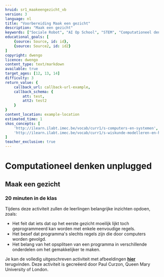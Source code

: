```yaml
---
hruid: sr1_maakeengezicht_vb
version: 3
language: nl
title: "Voorbereiding Maak een gezicht"
description: "Maak een gezicht"
keywords: ["Sociale Robot", "AI Op School", "STEM", "Computationeel denken", "Grafisch programmeren"]
educational_goals: [
    {source: Source, id: id}, 
    {source: Source2, id: id2}
]
copyright: dwengo
licence: dwengo
content_type: text/markdown
available: true
target_ages: [12, 13, 14]
difficulty: 3
return_value: {
    callback_url: callback-url-example,
    callback_schema: {
        att: test,
        att2: test2
    }
}
content_location: example-location
estimated_time: 1
skos_concepts: [
    'http://ilearn.ilabt.imec.be/vocab/curr1/s-computers-en-systemen', 
    'http://ilearn.ilabt.imec.be/vocab/curr1/s-wiskunde-modelleren-en-heuristiek'
]
teacher_exclusive: true
---
```

# Computationeel denken unplugged
## Maak een gezicht 
### 20 minuten in de klas

Tijdens deze activiteit zullen de leerlingen belangrijke inzichten opdoen, zoals:

* Het feit dat iets dat op het eerste gezicht moeilijk lijkt toch geprogrammeerd kan worden met enkele eenvoudige regels.
* Het besef dat programma's slechts regels zijn die door computers worden gevolgd.
* Het belang van het opsplitsen van een programma in verschillende onderdelen om het gemakkelijker te maken.

Je kan de volledig uitgeschreven activiteit met afbeeldingen [**hier**](embed/maakeengezicht_activiteit.pdf "Activiteit 'Maak een gezicht'") terugvinden. Deze activiteit is gecreëerd door Paul Curzon, Queen Mary University of London.